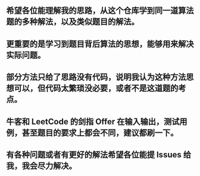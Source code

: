 ## 希望各位能理解我的思路，从这个仓库学到同一道算法题的多种解法，以及类似题目的解法。

## 更重要的是学习到题目背后算法的思想，能够用来解决实际问题。

## 部分方法只给了思路没有代码，说明我认为这种方法思想可以，但代码太繁琐没必要，或者不是这道题的考点。

## 牛客和 LeetCode 的剑指 Offer 在输入输出，测试用例，甚至题目的要求上都会不同，建议都刷一下。

## 有各种问题或者有更好的解法希望各位能提 Issues 给我，我会尽力解决。